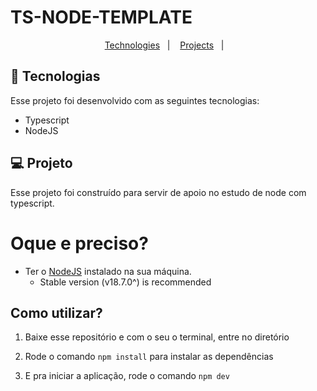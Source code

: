 # TS-NODE-TEMPLATE

<p align="center">
  <a href="#-tecnologias">Technologies</a>&nbsp;&nbsp;&nbsp;|&nbsp;&nbsp;&nbsp;
  <a href="#-projeto">Projects</a>&nbsp;&nbsp;&nbsp;|&nbsp;&nbsp;&nbsp;
</p>

## 🚀 Tecnologias

Esse projeto foi desenvolvido com as seguintes tecnologias:

- Typescript
- NodeJS

## 💻 Projeto

Esse projeto foi construído para servir de apoio no estudo de node com typescript.

# Oque e preciso?
  - Ter o [NodeJS](https://nodejs.org/) instalado na sua máquina.
	  - Stable version (v18.7.0^) is recommended

## Como utilizar?

1. Baixe esse repositório e com o seu o terminal, entre no diretório

2. Rode o comando `npm install` para instalar as dependências

3. E pra iniciar a aplicação, rode o comando `npm dev`
